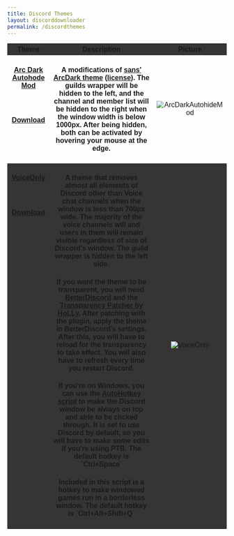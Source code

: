 ```yaml
---
title: Discord Themes
layout: discorddownloader
permalink: /discordthemes
---
```



<html>
<head>
<style>
table {
    font-family: arial, sans-serif;
    border-collapse: collapse;
    width: 100%;
}

td, th {
    border: 1px solid #000000;
    text-align: left;
    padding: 8px;
}

tr:nth-child(even) {
    background-color: #252525;
}
tr:nth-child(odd) {
	background-color: #353535;
}
</style>
</head>
<body>

<table>
  <tr>
    <th>Theme</th>
    <th>Description</th>
    <th>Picture</th>
  </tr>
  <tr>
    <td valign="top"><h4 align="center"><a href="https://raw.githubusercontent.com/simoniz0r/DiscordThemes/master/ArcDarkMods/ArcDarkAutohideMod.theme.css">Arc Dark Autohode Mod</a></h4><br><h4 align="center"><a href="https://raw.githubusercontent.com/simoniz0r/DiscordThemes/master/ArcDarkMods/ArcDarkAutohideMod.theme.css" download>Download</a></h4></td>
    <td valign="top"><h4  align="center">A modifications of <a href="https://userstyles.org/styles/127986/discord-arc-dark">sans' ArcDark theme</a> (<a href="https://creativecommons.org/licenses/by-nc-sa/4.0/legalcode">license</a>).  The guilds wrapper will be hidden to the left, and the channel and member list will be hidden to the right when the window width is below 1000px.  After being hidden, both can be activated by hovering your mouse at the edge.</h4></td>
    <td><center><img src="https://raw.githubusercontent.com/simoniz0r/DiscordThemes/master/ArcDarkMods/ArcDarkAutohideMod.gif" alt="ArcDarkAutohideMod" align="middle"></center></td>
  </tr>
  <tr>
    <td valign="top"><h4 align="center"><a href="https://raw.githubusercontent.com/simoniz0r/DiscordThemes/master/VoiceOnly/VoiceOnly.theme.css">VoiceOnly</a></h4><br><h4 align="center"><a href="https://raw.githubusercontent.com/simoniz0r/DiscordThemes/master/VoiceOnly/VoiceOnly.theme.css" download>Download</a></h4></td>
    <td valign="top"><h4 align="center">A theme that removes almost all elements of Discord other than Voice chat channels when the window is less than 700px wide.  The majority of the voice channels will and users in them will remain visible regardless of size of Discord's window.  The guild wrapper is hidden to the left side.</h4>
<h4 align="center">If you want the theme to be transparent, you will need <a href="https://github.com/Jiiks/BetterDiscordApp">BetterDiscord</a> and the <a href="https://github.com/HoLLy-HaCKeR/BetterDiscord-Themes-and-Plugins/blob/master/Plugins/transparency_patcher.md">Transparency Patcher by HoLLy</a>.  After patching with the plugin, apply the theme in BetterDiscord's settings.  After this, you will have to reload for the transparency to take effect.  You will also have to refresh every time you restart Discord.</h4>
<h4 align="center">If you're on Windows, you can use the <a href="https://raw.githubusercontent.com/simoniz0r/DiscordThemes/master/VoiceOnly/DiscordClickthrough.ahk">AutoHotkey script</a> to make the Discord window be always on top and able to be clicked through.  It is set to use Discord by default, so you will have to make some edits if you're using PTB.  The default hotkey is `Ctrl+Space`</h4>
<h4 align="center">Included in this script is a hotkey to make windowed games run in a borderless window.  The default hotkey is `Ctrl+Alt+Shift+Q`</h4></td>
    <td><center><img src="https://raw.githubusercontent.com/simoniz0r/DiscordThemes/master/VoiceOnly/VoiceOnly.gif" alt="VoiceOnly"></center></td>
  </tr>

